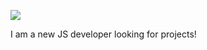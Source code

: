 ![](https://komarev.com/ghpvc/?username=bakaprase123)

I am a new JS developer looking for projects!
